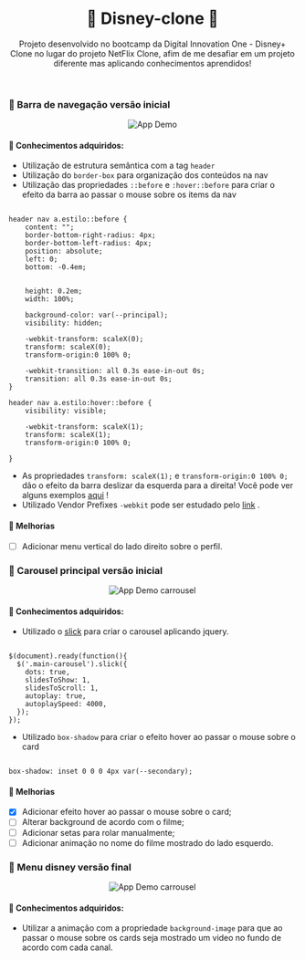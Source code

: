 <h1 align="center"> 🚀 Disney-clone 🚀 </h1>

<p align="center"> Projeto desenvolvido no bootcamp da Digital Innovation One - Disney+ Clone no lugar do projeto NetFlix Clone, afim de me desafiar em um projeto diferente
mas aplicando conhecimentos aprendidos!</p></br>

<h3> 📌 Barra de navegação versão inicial </h3>
<p align="center">
<img alt="App Demo" src="https://j.gifs.com/NOkNPK.gif">
</p>

<h4> 📝 Conhecimentos adquiridos: </h4>

- Utilização de estrutura semântica com a tag ```header``` 
- Utilização do ```border-box``` para organização dos conteúdos na nav
- Utilização das propriedades ```::before``` e ```:hover::before``` para criar o efeito da barra ao passar o mouse sobre os items da nav

<pre><code>
header nav a.estilo::before {
    content: "";
    border-bottom-right-radius: 4px;
    border-bottom-left-radius: 4px;
    position: absolute;
    left: 0;
    bottom: -0.4em;
    

    height: 0.2em;
    width: 100%;

    background-color: var(--principal);
    visibility: hidden;
    
    -webkit-transform: scaleX(0);
    transform: scaleX(0);
    transform-origin:0 100% 0;

    -webkit-transition: all 0.3s ease-in-out 0s;
    transition: all 0.3s ease-in-out 0s;
}

header nav a.estilo:hover::before {
    visibility: visible;
    
    -webkit-transform: scaleX(1);
    transform: scaleX(1);
    transform-origin:0 100% 0;

}
</code></pre>

- As propriedades ```transform: scaleX(1);``` e ```transform-origin:0 100% 0;``` dão o efeito da barra deslizar da esquerda para a direita! Você pode ver alguns exemplos
[aqui](https://codepen.io/vineethtrv/pen/XKKEgM) !
- Utilizado Vendor Prefixes ```-webkit``` pode ser estudado pelo [link](https://developer.mozilla.org/pt-BR/docs/Glossary/Vendor_Prefix) .

<h4> 📍 Melhorias </h4>

- [ ] Adicionar menu vertical do lado direito sobre o perfil.

<h3> 📌 Carousel principal versão inicial </h3>

<p align="center">
<img alt="App Demo carrousel" src="https://j.gifs.com/K8rMgY.gif">
</p>

<h4> 📝 Conhecimentos adquiridos: </h4>

- Utilizado o [slick](https://kenwheeler.github.io/slick/) para criar o carousel aplicando jquery.
<pre><code>
$(document).ready(function(){
  $('.main-carousel').slick({
    dots: true,
    slidesToShow: 1,
    slidesToScroll: 1,
    autoplay: true,
    autoplaySpeed: 4000,
  });
});
</code></pre>

- Utilizado ```box-shadow``` para criar o efeito hover ao passar o mouse sobre o card
<code>
box-shadow: inset 0 0 0 4px var(--secondary);
</code>
<h4> 📍 Melhorias </h4>

- [x] Adicionar efeito hover ao passar o mouse sobre o card;
- [ ] Alterar background de acordo com o filme;
- [ ] Adicionar setas para rolar manualmente;
- [ ] Adicionar animação no nome do filme mostrado do lado esquerdo.

<h3> 📌 Menu disney versão final </h3>

<p align="center">
<img alt="App Demo carrousel" src="https://j.gifs.com/Y76p0p.gif">
</p>

<h4> 📝 Conhecimentos adquiridos: </h4>

- Utilizar a animação com a propriedade ```background-image``` para que ao passar o mouse sobre os cards seja mostrado um video no fundo de acordo com cada canal.
